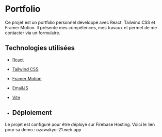 # Portfolio

Ce projet est un portfolio personnel développé avec React, Tailwind CSS et Framer Motion. Il présente mes compétences, mes travaux et permet de me contacter via un formulaire.

## Technologies utilisées

- [React](https://reactjs.org/)
- [Tailwind CSS](https://tailwindcss.com/)
- [Framer Motion](https://www.framer.com/motion/)
- [EmailJS](https://www.emailjs.com/)
- [Vite](https://vitejs.dev/)

- ## Déploiement

Le projet est configuré pour être déployé sur Firebase Hosting.
Voici le lien pour sa demo : ozawakyo-21.web.app

